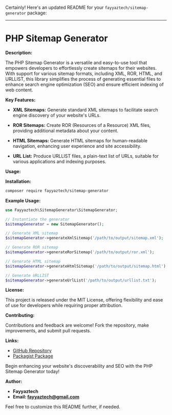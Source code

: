 Certainly! Here's an updated README for your `fayyaztech/sitemap-generator` package:

---

# PHP Sitemap Generator

**Description:**

The PHP Sitemap Generator is a versatile and easy-to-use tool that empowers developers to effortlessly create sitemaps for their websites. With support for various sitemap formats, including XML, ROR, HTML, and URLLIST, this library simplifies the process of generating essential files to enhance search engine optimization (SEO) and ensure efficient indexing of web content.

**Key Features:**

- **XML Sitemaps:** Generate standard XML sitemaps to facilitate search engine discovery of your website's URLs.

- **ROR Sitemaps:** Create ROR (Resources of a Resource) XML files, providing additional metadata about your content.

- **HTML Sitemaps:** Generate HTML sitemaps for human-readable navigation, enhancing user experience and site accessibility.

- **URL List:** Produce URLLIST files, a plain-text list of URLs, suitable for various applications and indexing purposes.

**Usage:**

**Installation:**

```bash
composer require fayyaztech/sitemap-generator
```

**Example Usage:**

```php
use Fayyaztech\SitemapGenerator\SitemapGenerator;

// Instantiate the generator
$sitemapGenerator = new SitemapGenerator();

// Generate XML sitemap
$sitemapGenerator->generateXmlSitemap('/path/to/output/sitemap.xml');

// Generate ROR sitemap
$sitemapGenerator->generateRorSitemap('/path/to/output/ror.xml');

// Generate HTML sitemap
$sitemapGenerator->generateHtmlSitemap('/path/to/output/sitemap.html');

// Generate URLLIST
$sitemapGenerator->generateUrlList('/path/to/output/urllist.txt');
```

**License:**

This project is released under the MIT License, offering flexibility and ease of use for developers while requiring proper attribution.

**Contributing:**

Contributions and feedback are welcome! Fork the repository, make improvements, and submit pull requests.

**Links:**

- [GitHub Repository](https://github.com/fayyaztech/sitemap-generator)
- [Packagist Package](https://packagist.org/packages/fayyaztech/sitemap-generator)

Begin enhancing your website's discoverability and SEO with the PHP Sitemap Generator today!

**Author:**

- **Fayyaztech**
- **Email: fayyaztech@gmail.com**

Feel free to customize this README further, if needed.